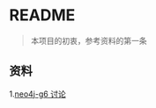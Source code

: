 # README

> 本项目的初衷，参考资料的第一条

## 资料

1.[neo4j-g6 讨论](https://github.com/neo4j-contrib/neovis.js/issues/192)